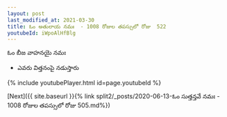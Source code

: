 ```yaml
---
layout: post
last_modified_at: 2021-03-30
title: ఓం అతులాయ నమః  - 1008 రోజుల తపస్సులో రోజు  522
youtubeId: iWpoAlHfBlg
---
```

 
 
 ఓం బీజ వాహనయై నమః  
 
 -  ఎవరు విత్తనంపై నడుస్తారు 
 
  
 
  
 
 
 
 
 
 


{% include youtubePlayer.html id=page.youtubeId %}
 
[Next]({{ site.baseurl }}{% link  split2/_posts/2020-06-13-ఓం సుత్తన్తవే నమః  - 1008 రోజుల తపస్సులో రోజు  505.md%})
 
